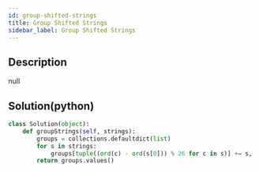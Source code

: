 ```yaml
---
id: group-shifted-strings
title: Group Shifted Strings
sidebar_label: Group Shifted Strings
---
```

## Description
<div class="description">
null
</div>

## Solution(python)
```python
class Solution(object):
    def groupStrings(self, strings):
        groups = collections.defaultdict(list)
        for s in strings:
            groups[tuple((ord(c) - ord(s[0])) % 26 for c in s)] += s,
        return groups.values()
```